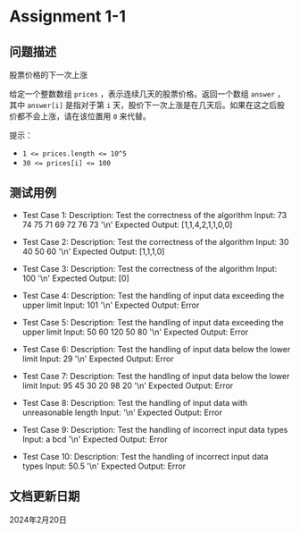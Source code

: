 # Assignment 1-1

## 问题描述

股票价格的下一次上涨

给定一个整数数组 `prices` ，表示连续几天的股票价格。返回一个数组 `answer` ，其中 `answer[i]` 是指对于第 `i` 天，股价下一次上涨是在几天后。如果在这之后股价都不会上涨，请在该位置用 `0` 来代替。

提示：

* `1 <= prices.length <= 10^5`
* `30 <= prices[i] <= 100`

## 测试用例

* Test Case 1:
  Description: Test the correctness of the algorithm
  Input: 73 74 75 71 69 72 76 73 '\n'
  Expected Output: [1,1,4,2,1,1,0,0]

* Test Case 2:
  Description: Test the correctness of the algorithm
  Input: 30 40 50 60 '\n'
  Expected Output: [1,1,1,0]

* Test Case 3:
  Description: Test the correctness of the algorithm
  Input: 100 '\n'
  Expected Output: [0]

* Test Case 4:
  Description: Test the handling of input data exceeding the upper limit
  Input: 101 '\n'
  Expected Output: Error

* Test Case 5:
  Description: Test the handling of input data exceeding the upper limit
  Input: 50 60 120 50 80 '\n'
  Expected Output: Error

* Test Case 6:
  Description: Test the handling of input data below the lower limit
  Input: 29 '\n'
  Expected Output: Error

* Test Case 7:
  Description: Test the handling of input data below the lower limit
  Input: 95 45 30 20 98 20 '\n'
  Expected Output: Error

* Test Case 8:
  Description: Test the handling of input data with unreasonable length
  Input: '\n'
  Expected Output: Error

* Test Case 9:
  Description: Test the handling of incorrect input data types
  Input: a bcd '\n'
  Expected Output: Error

* Test Case 10:
  Description: Test the handling of incorrect input data types
  Input: 50.5 '\n'
  Expected Output: Error

## 文档更新日期

2024年2月20日